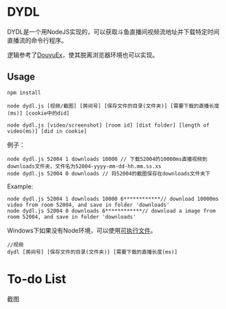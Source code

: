 # DYDL

DYDL是一个用NodeJS实现的，可以获取斗鱼直播间视频流地址并下载特定时间直播流的命令行程序。

逻辑参考了[DouyuEx](https://greasyfork.org/zh-CN/scripts/394497-douyuex-%E6%96%97%E9%B1%BC%E7%9B%B4%E6%92%AD%E9%97%B4%E5%A2%9E%E5%BC%BA%E6%8F%92%E4%BB%B6)，使其脱离浏览器环境也可以实现。

## Usage

```
npm install

node dydl.js [视频/截图] [房间号] [保存文件的目录(文件夹)] [需要下载的直播长度(ms)] [cookie中的did]

node dydl.js [video/screenshot] [room id] [dist folder] [length of video(ms)] [did in cookie]
```

例子：

```
node dydl.js 52004 1 downloads 10000 // 下载52004的10000ms直播视频到downloads文件夹，文件名为52004-yyyy-mm-dd-hh.mm.ss.xs 
node dydl.js 52004 0 downloads // 将52004的截图保存在downloads文件夹下
```

Example:

```
node dydl.js 52004 1 downloads 10000 6************// download 10000ms video from room 52004, and save in folder 'downloads'
node dydl.js 52004 0 downloads 6************// download a image from room 52004, and save in folder 'downloads'
```

Windows下如果没有Node环境，可以使用[可执行文件](https://github.com/Mike-7777777/dydl/releases/)。

```
//视频
dydl [房间号] [保存文件的目录(文件夹)] [需要下载的直播长度(ms)]
```

# To-do List

截图
